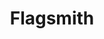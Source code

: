 ---
draft: false
title: Flagsmith
content:
  id: flagsmith
  name: Flagsmith
  logo: /images/development/dev-tools/flagsmith/logo.png
  website: https://www.flagsmith.com/
  iframe_website: /website-iframe/development/dev-tools/flagsmith
  dashboardImage: /images/development/dev-tools/flagsmith/screenshot-1.png
  short_description: Flagsmith is an, fully featured, Feature Flag and Remote Config service.
  description: Flagsmith is a feature flag tool that makes it easy to test and deploy new functional and visual changes to users without pushing updates to code. All flags in Flagsmith are capable of being configured for cross-platform remote configuration, so you can alter an app in real time without having to wait for app store approval.
  features:
    - title: Feature flags
      description: Flagsmith provides an all-in-one platform for developing, implementing, and managing your feature flags. Whether you are moving off an in-house solution or using toggles for the first time, you will be amazed by the power and efficiency gained by using Flagsmith.
    - title: Manage Flags across multiple platforms
      description: Flagsmith makes it easy to create and manage feature toggles across web, mobile, and server-side applications. Just wrap a section of code with a flag, and then use Flagsmith to manage that feature.
    - title: Drive A/B and Multivariate Tests
      description: Multivariate flags allow you to use a percentage split across two or more variations for precise A/B/n testing and experimentation.
    - title: Powerful Segmenting rules
      description: Manage feature flags by the development environment, and for individual users, a segment of users, or a percentage. This means quickly implementing practices like canary deployments.
  screenshots:
    - /images/development/dev-tools/flagsmith/screenshot-1.png
    - /images/development/dev-tools/flagsmith/screenshot-2.jpg
---